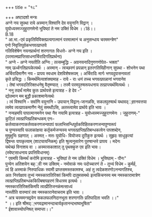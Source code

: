 +++
title = "१८"

+++
अष्टादशो मन्त्रः  
अग्ने नय सुपथा राये अस्मान् विश्वानि देव वयुनानि विद्वान् ।  
युयोध्यस्मज्जुहुराणमेनो भूयिष्ठां ते नम उक्तिं विधेम ।।18।।  
B.18  
" आ.भा.-एवं प्रकृतिविविक्तप्रत्यगात्मानं परमात्मानं च अनुसन्धाय चरममन्त्रेण"  
एनो निवृत्तिपूर्वकभगवत्प्राप्तये  
गतिविशेषेण नयनप्रार्थनां शरणागतः विधत्ते- अग्ने नय इति ।  
(परमात्मप्राप्तिसाधनार्चिरादिगतिप्रार्थना)  
" अग्ने - अग्ने नयतीति अग्निः ; तत्सम्बुद्धिः - अग्रनयनादिगुणगणोपेत- भक्ता"  
नाम् ऊर्ध्वगतिप्रापकेत्यर्थः । अस्मान् - त्वच्छरणं प्रपन्नान् इतरगतिविहीनान् सुपथा - शोभनेन पथा  
अर्चिरादिमार्गेण नय - प्रापय स्वधाम देशविशेषरूपम् । अर्चिरादिः मार्गः भगवदुपासनावतां  
कृते प्रसिद्धः । किमर्थमित्याशंक्यामाह - राये - राः धनं तच्च भगवत्प्रपन्नानां भगवानेव  
। तेषां भगवदतिरिक्तधनेषु वैतृष्ण्यात् । तस्मै परमपुरुषरूपधनाय तत्प्राप्त्यर्थमित्यर्थः ।  
" ननु तदर्थं मामेव कुतः प्रार्थयसे इत्यत्राह - हे देव -"  
द्योतमान मम बुद्धौ प्रकाशमानेत्यर्थः  
। त्वं विश्वानि - सर्वाणि वयुनानि - उपायान् विद्वान्-जानन्नसि, सकलपुरुषार्थ यथावद््ज्ञानवत्तया  
त्वमेव त्वत्प्रापकमार्गेण नेतुं समर्थोऽसि, अतस्त्वामेव प्रार्थये इति भावः ।  
" नन्वहमपि पापात्मानमनेन पथा नैव नयामि इत्यत्राह - युयोध्यस्मज्जुहुराणमेनः । जुहुराणम्-"  
कुटिलं त्वत्प्राप्तिप्रतिबन्धकम् एनः-  
कर्तव्याकरणाकर्तव्यकरणजन्यपापं फलाभिसन्धिपूर्वकविहितकरणजन्यपुण्यरूपं  
च पुण्यस्यापि फलाकांक्षया कर्तृकर्मजन्यस्य भगवत्प्राप्तिप्रतिबन्धकत्वेन पापशब्देन,  
मुमुक्षुभिः ग्रहणात् । अस्मत् - मत्तः युयोधि- वियोजय दूरीकुरु इत्यर्थः । सुहृदः साधुकृत्यां  
द्विषन्तः पापकृत्याम् (शाट्यायनिकम्) इति श्रुत्यनुसारेण पुरुषान्तरे प्रापय । मदेनः  
यथेच्छं विनाशय वा । अस्मत्सकाशात् तु पृथक्कुरु एव इति भावः।  
(स्वेष्टसाधनाय प्रपत्तिविधानम्)  
" एवमपि किमर्थं करोमि इत्यत्राह - भूयिष्ठां ते नम उक्तिं विधेम । भूयिष्ठाम् - पौनः"  
पुन्येन अतिशयेन बह््वी नम उक्तिम् - नमोवाकं नमः पदोच्चारणं ते - तुभ्यं विधेम - कुर्मर्ह,  
त्वं हि अस्माकं निरुपाधिकः स्वामी प्राप्तसमस्तकामश्च, अहं तु त्वदेकशरणोऽनन्यगतिश्च,  
अतः निरपेक्षाय तुभ्यं नमस्कारातिरिक्तं किमपि दातुमसमर्थः इत्यकिंचनस्य मम नमस्कारामात्रेण  
त्वत्प्राप्तिप्रतिबन्धककिल्बिषापहरणं विधत्स्व इत्यर्थः ।  
नमस्कारतिरिक्तंकिमपि त्वत्प्रीतिजनकंमत्साध्यं  
नास्तीति वारम्वारं तव नमस्कारानेवाचराम इति भावः ।  
" अत्र चरममन्त्रद्वयेन सकलफलनिदानभूता शरणागतिः प्रतिपादिता भवति ।।"  
" ।। इति श्रीमद््भगवद्रामानन्दाचार्यकृतानन्दभाष्यभूषिता"  
" ईशावास्योपनिषत् समाप्ता।।"